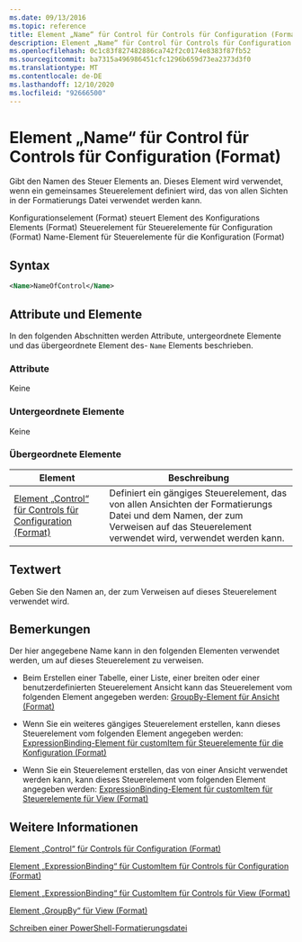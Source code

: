 ```yaml
---
ms.date: 09/13/2016
ms.topic: reference
title: Element „Name“ für Control für Controls für Configuration (Format)
description: Element „Name“ für Control für Controls für Configuration (Format)
ms.openlocfilehash: 0c1c83f827482886ca742f2c0174e8383f87fb52
ms.sourcegitcommit: ba7315a496986451cfc1296b659d73ea2373d3f0
ms.translationtype: MT
ms.contentlocale: de-DE
ms.lasthandoff: 12/10/2020
ms.locfileid: "92666500"
---
```

# <a name="name-element-for-control-for-controls-for-configuration-format"></a>Element „Name“ für Control für Controls für Configuration (Format)

Gibt den Namen des Steuer Elements an. Dieses Element wird verwendet, wenn ein gemeinsames Steuerelement definiert wird, das von allen Sichten in der Formatierungs Datei verwendet werden kann.

Konfigurationselement (Format) steuert Element des Konfigurations Elements (Format) Steuerelement für Steuerelemente für Configuration (Format) Name-Element für Steuerelemente für die Konfiguration (Format)

## <a name="syntax"></a>Syntax

```xml
<Name>NameOfControl</Name>

```

## <a name="attributes-and-elements"></a>Attribute und Elemente

In den folgenden Abschnitten werden Attribute, untergeordnete Elemente und das übergeordnete Element des- `Name` Elements beschrieben.

### <a name="attributes"></a>Attribute

Keine

### <a name="child-elements"></a>Untergeordnete Elemente

Keine

### <a name="parent-elements"></a>Übergeordnete Elemente

|Element|Beschreibung|
|-------------|-----------------|
|[Element „Control“ für Controls für Configuration (Format)](./control-element-for-controls-for-configuration-format.md)|Definiert ein gängiges Steuerelement, das von allen Ansichten der Formatierungs Datei und dem Namen, der zum Verweisen auf das Steuerelement verwendet wird, verwendet werden kann.|

## <a name="text-value"></a>Textwert

Geben Sie den Namen an, der zum Verweisen auf dieses Steuerelement verwendet wird.

## <a name="remarks"></a>Bemerkungen

Der hier angegebene Name kann in den folgenden Elementen verwendet werden, um auf dieses Steuerelement zu verweisen.

- Beim Erstellen einer Tabelle, einer Liste, einer breiten oder einer benutzerdefinierten Steuerelement Ansicht kann das Steuerelement vom folgenden Element angegeben werden: [GroupBy-Element für Ansicht (Format)](./groupby-element-for-view-format.md)

- Wenn Sie ein weiteres gängiges Steuerelement erstellen, kann dieses Steuerelement vom folgenden Element angegeben werden: [ExpressionBinding-Element für customItem für Steuerelemente für die Konfiguration (Format)](./expressionbinding-element-for-customitem-for-controls-for-configuration-format.md)

- Wenn Sie ein Steuerelement erstellen, das von einer Ansicht verwendet werden kann, kann dieses Steuerelement vom folgenden Element angegeben werden: [ExpressionBinding-Element für customItem für Steuerelemente für View (Format)](./expressionbinding-element-for-customitem-for-controls-for-view-format.md)

## <a name="see-also"></a>Weitere Informationen

[Element „Control“ für Controls für Configuration (Format)](./control-element-for-controls-for-configuration-format.md)

[Element „ExpressionBinding“ für CustomItem für Controls für Configuration (Format)](./expressionbinding-element-for-customitem-for-controls-for-configuration-format.md)

[Element „ExpressionBinding“ für CustomItem für Controls für View (Format)](./expressionbinding-element-for-customitem-for-controls-for-view-format.md)

[Element „GroupBy“ für View (Format)](./groupby-element-for-view-format.md)

[Schreiben einer PowerShell-Formatierungsdatei](./writing-a-powershell-formatting-file.md)
